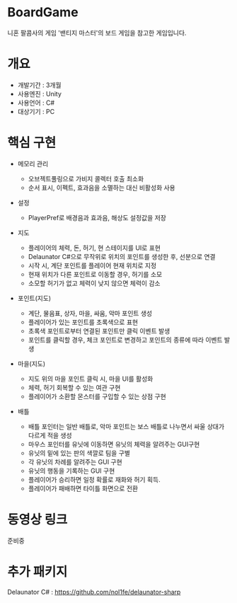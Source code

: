 # BoardGame
니혼 팔콤사의 게임 '밴티지 마스터'의 보드 게임을 참고한 게임입니다.

# 개요
* 개발기간 : 3개월<br/>
* 사용엔진 : Unity<br/>
* 사용언어 : C#<br/>
* 대상기기 : PC<br/>

# 핵심 구현
* 메모리 관리
  * 오브젝트풀링으로 가비지 콜렉터 호출 최소화
  * 순서 표시, 이펙트, 효과음을 소멸하는 대신 비활성화 사용
  
* 설정
  * PlayerPref로 배경음과 효과음, 해상도 설정값을 저장
  
* 지도
  * 플레이어의 체력, 돈, 허기, 현 스테이지를 UI로 표현
  * Delaunator C#으로 무작위로 위치의 포인트를 생성한 후, 선분으로 연결
  * 시작 시, 계단 포인트를 플레이어 현재 위치로 지정
  * 현재 위치가 다른 포인트로 이동할 경우, 허기를 소모
  * 소모할 허기가 없고 체력이 낮지 않으면 체력이 감소
  
* 포인트(지도)
  * 계단, 물음표, 상자, 마을, 싸움, 악마 포인트 생성
  * 플레이어가 있는 포인트를 초록색으로 표현
  * 초록색 포인트로부터 연결된 포인트만 클릭 이벤트 발생
  * 포인트를 클릭할 경우, 체크 포인트로 변경하고 포인트의 종류에 따라 이벤트 발생
  
* 마을(지도)
  * 지도 위의 마을 포인트 클릭 시, 마을 UI를 활성화
  * 체력, 허기 회복할 수 있는 여관 구현
  * 플레이어가 소환할 몬스터를 구입할 수 있는 상점 구현
  
* 배틀
  * 배틀 포인터는 일반 배틀로, 악마 포인트는 보스 배틀로 나누면서 싸울 상대가 다르게 적을 생성
  * 마우스 포인터를 유닛에 이동하면 유닛의 체력을 알려주는 GUI구현
  * 유닛의 밑에 있는 판의 색깔로 팀을 구별
  * 각 유닛의 차례를 알려주는 GUI 구현
  * 유닛의 행동을 기록하는 GUI 구현
  * 플레이어가 승리하면 일정 확률로 재화와 허기 획득.
  * 플레이어가 패배하면 타이틀 화면으로 전환
  
# 동영상 링크
준비중

# 추가 패키지
Delaunator C# : https://github.com/nol1fe/delaunator-sharp


